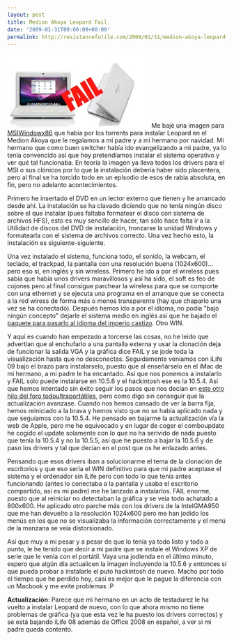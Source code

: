 ```yaml
---
layout: post
title: Medion Akoya Leopard Fail
date: '2009-01-31T00:00:00+00:00'
permalink: http://resistancefutile.com/2009/01/31/medion-akoya-leopard-fail/
---
```

<img src="/assets/zz138b17b0.jpg" alt="FAIL akoya" title="FAIL akoya" width="331" height="170" class="centro" />Me bajé una imagen para <a href="http://thepiratebay.org/torrent/4307757/MSIWindosx86.iso">MSIWindowx86</a> que había por los torrents para instalar Leopard en el Medion Akoya que le regalamos a mi padre y a mi hermano por navidad. Mi hermano que como buen switcher había ido evangelizando a mi padre, ya lo tenía convencido así que hoy pretendíamos instalar el sistema operativo y ver qué tal funcionaba. En teoría la imagen ya lleva todos los drivers para el MSI o sus clónicos por lo que la instalación debería haber sido placentera, pero al final se ha torcido todo en un episodio de esos de rabia absoluta, en fin, pero no adelanto acontecimientos.

Primero he insertado el DVD en un lector externo que tienen y he arrancado desde ahí. La instalación se ha clavado diciendo que no tenía ningún disco sobre el que instalar (pues faltaba formatear el disco con sistema de archivos HFS), esto es muy sencillo de hacer, tan sólo hace falta ir a la Utilidad de discos del DVD de instalación, tronzarse la unidad Windows y formatearla con el sistema de archivos correcto. Una vez hecho esto, la instalación es siguiente-siguiente. 

Una vez instalado el sistema, funciona todo, el sonido, la webcam, el teclado, el trackpad, la pantalla con una resolución buena (1024x600)... pero eso sí, en inglés y sin wireless. Primero he ido a por el wireless pues sabía que había unos drivers maravillosos y así ha sido, el soft es feo de cojones pero al final consigue parchear la wireless para que se comporte con una ethernet y se ejecuta una programa en el arranque que se conecta a la red wiress de forma más o menos transparente (hay que chaparlo una vez se ha conectado). Después hemos ido a por el idioma, no podía "bajo ningún concepto" dejarle el sistema medio en inglés así que he bajado el <a href="http://www.mediafire.com/download.php?85ewnldnft2">paquete para pasarlo al idioma del imperio castizo</a>. Otro WIN.

Y aquí es cuando han empezado a torcerse las cosas, no he leído que advertían que al enchufarlo a una pantalla externa y usar la clonación deja de funcionar la salida VGA y la gráfica dice FAIL y se jode toda la visualización hasta que no desconectas. Seguidamente veníamos con iLife 09 bajo el brazo para instalarselo, puesto que al enseñárselo en el iMac de mi hermano, a mi padre le ha encantado. Así que nos ponemos a instalarlo y FAIL solo puede instalarse en 10.5.6 y el hackintosh ese es la 10.5.4. Así que hemos intentado sin éxito seguir los pasos que nos decían en <a href="http://www.todoultraportatiles.com/actualizacion-de-mac-os-x-10-5-6-t1602.html#p11951">este otro hilo del foro todoultraportátiles</a>, pero como digo sin conseguir que la actualización avanzase. Cuando nos hemos cansado de ver la barra fija, hemos reiniciado a la brava y hemos visto que no se había aplicado nada y que seguíamos con la 10.5.4. He pensado en bajarme la actualización vía la web de Apple, pero me he equivocado y en lugar de coger el comboupdate he cogido el update solamente con lo que no ha serivido de nada puesto que tenía la 10.5.4 y no la 10.5.5, así que he puesto a bajar la 10.5.6 y de paso los drivers y tal que decían en el post que os he enlazado antes. 

Pensando que esos drivers iban a solucionarme el tema de la clonación de escritorios y que eso sería el WIN definitivo para que mi padre aceptase el sistema y el ordenador sin iLife pero con todo lo que tenía antes funcionando (antes lo conectaba a la pantalla y usaba el escritorio compartido, así es mi padre) me he lanzado a instalarlos. FAIL enorme, puesto que al reiniciar no detectaban la gráfica y se veia todo achatado a 800x600. He aplicado otro parche más con los drivers de la IntelGMA950 que me han devuelto a la resolución 1024x600 pero me han jodido los menús en los que no se visualizaba la información correctamente y el menú de la manzana se veia distorsionado. 

Así que muy a mi pesar y a pesar de que lo tenía ya todo listo y todo a punto, le he tenido que decir a mi padre que se instale el Windows XP de serie que le venía con el portátil. Vaya una jodienda en el último minuto,  espero que algún día actualicen la imagen incluyendo la 10.5.6 y entonces sí que pueda probar a instalarle el puto hackintosh de nuevo. Macho por todo el tiempo que he perdido hoy, casi es mejor que le pague la diferencia con un Macbook y me evite problemas :P 

<strong>Actualización</strong>: Parece que mi hermano en un acto de testadurez le ha vuelto a instalar Leopard de nuevo, con lo que ahora mismo no tiene problemas de gráfica (ya que esta vez le ha puesto los drivers correctos) y se está bajando iLife 08 además de Office 2008 en español, a ver si mi padre queda contento.
